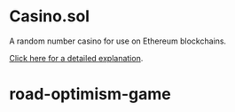 # Casino.sol

A random number casino for use on Ethereum blockchains.

[Click here for a detailed explanation](https://blog.logrocket.com/build-random-number-generator-blockchain/).
# road-optimism-game
